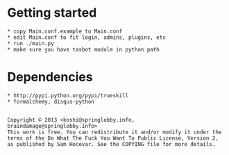 # Getting started

	* copy Main.conf.example to Main.conf
	* edit Main.conf to fit login, admins, plugins, etc
	* run ./main.py
	* make sure you have tasbot module in python path

# Dependencies

	* http://pypi.python.org/pypi/trueskill
	* formalchemy, disqus-python


	Copyright © 2013 <koshi@springlobby.info, braindamage@springlobby.info>
	This work is free. You can redistribute it and/or modify it under the
	terms of the Do What The Fuck You Want To Public License, Version 2,
	as published by Sam Hocevar. See the COPYING file for more details.
